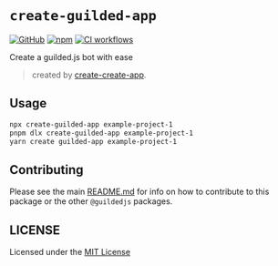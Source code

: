 # `create-guilded-app`

[![GitHub](https://img.shields.io/badge/License-MIT-yellow.svg)](https://github.com/zaida04/guilded.js/blob/main/LICENSE)
[![npm](https://img.shields.io/npm/v/create-guilded-app?color=crimson&logo=npm)](https://www.npmjs.com/package/create-guilded-app)
[![CI workflows](https://github.com/zaida04/guilded.js/actions/workflows/ci.yml/badge.svg)](https://github.com/zaida04/guilded.js/actions/workflows/ci.yml)

Create a guilded.js bot with ease

> created by [create-create-app](https://github.com/uetchy/create-create-app).

## Usage

```bash
npx create-guilded-app example-project-1
pnpm dlx create-guilded-app example-project-1
yarn create guilded-app example-project-1
```

## Contributing

Please see the main [README.md](https://github.com/zaida04/guilded.js) for info on how to contribute to this package or the other `@guildedjs` packages.

## LICENSE

Licensed under the [MIT License](https://github.com/zaida04/guilded.js/blob/main/LICENSE)
